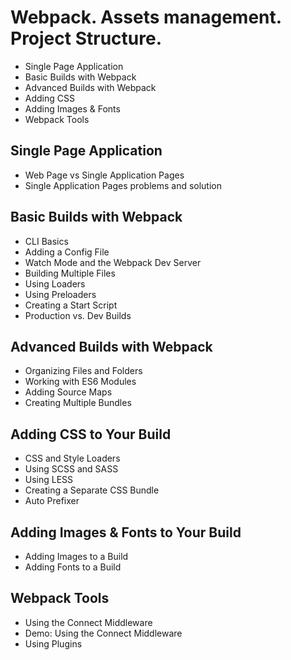 # Webpack. Assets management. Project Structure.
- Single Page Application
- Basic Builds with Webpack
- Advanced Builds with Webpack
- Adding CSS
- Adding Images & Fonts
- Webpack Tools

## Single Page Application
- Web Page vs Single Application Pages
- Single Application Pages problems and solution

## Basic Builds with Webpack
- CLI Basics
- Adding a Config File
- Watch Mode and the Webpack Dev Server
- Building Multiple Files
- Using Loaders
- Using Preloaders
- Creating a Start Script
- Production vs. Dev Builds

## Advanced Builds with Webpack
- Organizing Files and Folders
- Working with ES6 Modules
- Adding Source Maps
- Creating Multiple Bundles

## Adding CSS to Your Build
- CSS and Style Loaders
- Using SCSS and SASS
- Using LESS
- Creating a Separate CSS Bundle
- Auto Prefixer

## Adding Images & Fonts to Your Build
- Adding Images to a Build
- Adding Fonts to a Build

## Webpack Tools
- Using the Connect Middleware
- Demo: Using the Connect Middleware
- Using Plugins
